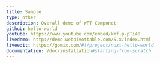 ```yaml
---
title: Sample
type: other
description: Overall demo of WPT Componet
github: hello-world
youtube: https://www.youtube.com/embed/kmf-p-pTi40
livedemo: http://demo.webpivottable.com/5.x/index.html
liveedit: https://gomix.com/#!/project/nuxt-hello-world
documentation: /doc/installation#starting-from-scratch
---
```

